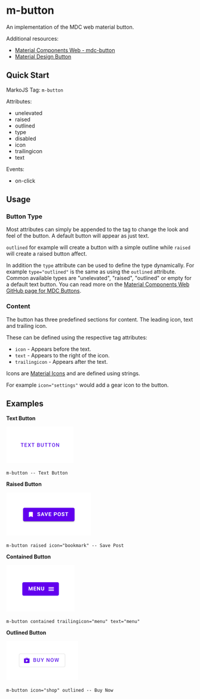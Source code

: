 # m-button
An implementation of the MDC web material button.

Additional resources:
- [Material Components Web - mdc-button]("https://github.com/material-components/material-components-web/tree/master/packages/mdc-button")
- [Material Design Button]("https://material.io/components/buttons")

## Quick Start
MarkoJS Tag: `m-button`

Attributes:
- unelevated
- raised
- outlined
- type
- disabled
- icon
- trailingicon
- text

Events:
- on-click

## Usage
### Button Type
Most attributes can simply be appended to the tag to change the look and feel of the button. A default button will appear as just text.

`outlined` for example will create a button with a simple outline while `raised` will create a raised button affect.

In addition the `type` attribute can be used to define the type dynamically. For example `type="outlined"` is the same as using the `outlined` attribute. Common available types are "unelevated", "raised", "outlined" or empty for a default text button. You can read more on the [Material Components Web GitHub page for MDC Buttons]("https://github.com/material-components/material-components-web/tree/master/packages/mdc-button").

### Content

The button has three predefined sections for content. The leading icon, text and trailing icon.

These can be defined using the respective tag attributes:
- `icon` - Appears before the text.
- `text` - Appears to the right of the icon.
- `trailingicon` - Appears after the text.

Icons are [Material Icons]("https://material.io/resources/icons/?style=baseline") and are defined using strings.

For example `icon="settings"` would add a gear icon to the button.

## Examples
**Text Button**

![Default Button](/images/m-button/m-button-text.png)

`m-button -- Text Button`

**Raised Button**

![Raised Button](/images/m-button/m-button-raised.png)

`m-button raised icon="bookmark" -- Save Post`

**Contained Button**

![Contained Button](/images/m-button/m-button-contained.png)

`m-button contained trailingicon="menu" text="menu"`

**Outlined Button**

![Outlined Button](/images/m-button/m-button-outlined.png)

`m-button icon="shop" outlined -- Buy Now`
